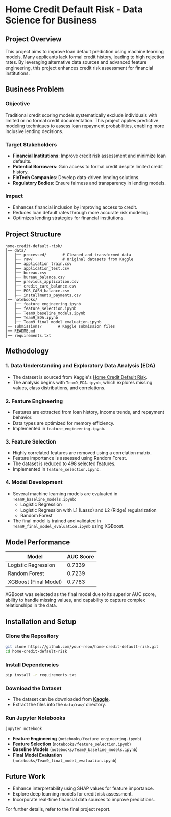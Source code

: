# Home Credit Default Risk - Data Science for Business

## Project Overview
This project aims to improve loan default prediction using machine learning models. Many applicants lack formal credit history, leading to high rejection rates. By leveraging alternative data sources and advanced feature engineering, this project enhances credit risk assessment for financial institutions.

## Business Problem
### Objective
Traditional credit scoring models systematically exclude individuals with limited or no formal credit documentation. This project applies predictive modeling techniques to assess loan repayment probabilities, enabling more inclusive lending decisions.

### Target Stakeholders
- **Financial Institutions**: Improve credit risk assessment and minimize loan defaults.
- **Potential Borrowers**: Gain access to formal credit despite limited credit history.
- **FinTech Companies**: Develop data-driven lending solutions.
- **Regulatory Bodies**: Ensure fairness and transparency in lending models.

### Impact
- Enhances financial inclusion by improving access to credit.
- Reduces loan default rates through more accurate risk modeling.
- Optimizes lending strategies for financial institutions.

## Project Structure
```
home-credit-default-risk/
│── data/
│   ├── processed/       # Cleaned and transformed data
│   ├── raw/             # Original datasets from Kaggle
│   ├── application_train.csv  
│   ├── application_test.csv  
│   ├── bureau.csv  
│   ├── bureau_balance.csv  
│   ├── previous_application.csv  
│   ├── credit_card_balance.csv  
│   ├── POS_CASH_balance.csv  
│   ├── installments_payments.csv  
│── notebooks/
│   ├── feature_engineering.ipynb
│   ├── feature_selection.ipynb
│   ├── Team9_baseline_models.ipynb
│   ├── Team9_EDA.ipynb
│   ├── Team9_final_model_evaluation.ipynb
│── submissions/       # Kaggle submission files
│── README.md
│── requirements.txt
```

## Methodology
### 1. Data Understanding and Exploratory Data Analysis (EDA)
- The dataset is sourced from Kaggle's [Home Credit Default Risk](https://www.kaggle.com/competitions/home-credit-default-risk/data).
- The analysis begins with `Team9_EDA.ipynb`, which explores missing values, class distributions, and correlations.

### 2. Feature Engineering
- Features are extracted from loan history, income trends, and repayment behavior.
- Data types are optimized for memory efficiency.
- Implemented in `feature_engineering.ipynb`.

### 3. Feature Selection
- Highly correlated features are removed using a correlation matrix.
- Feature importance is assessed using Random Forest.
- The dataset is reduced to 498 selected features.
- Implemented in `feature_selection.ipynb`.

### 4. Model Development
- Several machine learning models are evaluated in `Team9_baseline_models.ipynb`:
  - Logistic Regression
  - Logistic Regression with L1 (Lasso) and L2 (Ridge) regularization
  - Random Forest
- The final model is trained and validated in `Team9_final_model_evaluation.ipynb` using XGBoost.

## Model Performance
| Model                    | AUC Score |
|--------------------------|----------|
| Logistic Regression      | 0.7339   |
| Random Forest           | 0.7239   |
| XGBoost (Final Model)   | 0.7783   |

XGBoost was selected as the final model due to its superior AUC score, ability to handle missing values, and capability to capture complex relationships in the data.

## Installation and Setup
### Clone the Repository
```bash
git clone https://github.com/your-repo/home-credit-default-risk.git
cd home-credit-default-risk
```

### Install Dependencies
```bash
pip install -r requirements.txt
```

### Download the Dataset
- The dataset can be downloaded from **[Kaggle](https://www.kaggle.com/competitions/home-credit-default-risk/data)**.
- Extract the files into the `data/raw/` directory.

### Run Jupyter Notebooks
```bash
jupyter notebook
```
- **Feature Engineering** (`notebooks/feature_engineering.ipynb`)
- **Feature Selection** (`notebooks/feature_selection.ipynb`)
- **Baseline Models** (`notebooks/Team9_baseline_models.ipynb`)
- **Final Model Evaluation** (`notebooks/Team9_final_model_evaluation.ipynb`)

## Future Work
- Enhance interpretability using SHAP values for feature importance.
- Explore deep learning models for credit risk assessment.
- Incorporate real-time financial data sources to improve predictions.

For further details, refer to the final project report.
